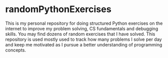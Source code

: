 # randomPythonExercises
This is my personal repository for doing structured Python exercises on the internet to improve my problem solving, CS fundamentals and debugging skills. You may find dozens of random exercises that I have solved. This repository is used mostly used to track how many problems I solve per day and keep me motivated as I pursue a better understanding of programming concepts.
